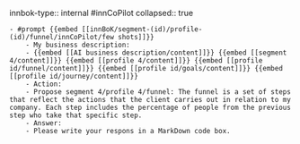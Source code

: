 innbok-type:: internal
#innCoPilot
collapsed:: true

	- #prompt {{embed [[innBoK/segment-(id)/profile-(id)/funnel/innCoPilot/few shots]]}}
		- My business description:
		- {{embed [[AI business description/content]]}} {{embed [[segment 4/content]]}} {{embed [[profile 4/content]]}} {{embed [[profile id/funnel/content]]}} {{embed [[profile id/goals/content]]}} {{embed [[profile id/journey/content]]}}
		- Action:
		- Propose segment 4/profile 4/funnel: The funnel is a set of steps that reflect the actions that the client carries out in relation to my company. Each step includes the percentage of people from the previous step who take that specific step.
		- Answer:
		- Please write your respons in a MarkDown code box.